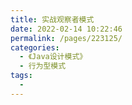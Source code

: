 ```yaml
---
title: 实战观察者模式
date: 2022-02-14 10:22:46
permalink: /pages/223125/
categories:
  - 《Java设计模式》
  - 行为型模式
tags:
  - 
---
```


